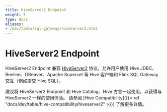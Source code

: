 ```yaml
---
title: HiveServer2 Endpoint
weight: 3
type: docs
aliases:
- /dev/table/sql-gateway/hiveserver2.html
---
```

<!--
Licensed to the Apache Software Foundation (ASF) under one
or more contributor license agreements.  See the NOTICE file
distributed with this work for additional information
regarding copyright ownership.  The ASF licenses this file
to you under the Apache License, Version 2.0 (the
"License"); you may not use this file except in compliance
with the License.  You may obtain a copy of the License at

  http://www.apache.org/licenses/LICENSE-2.0

Unless required by applicable law or agreed to in writing,
software distributed under the License is distributed on an
"AS IS" BASIS, WITHOUT WARRANTIES OR CONDITIONS OF ANY
KIND, either express or implied.  See the License for the
specific language governing permissions and limitations
under the License.
-->

# HiveServer2 Endpoint

HiveServer2 Endpoint 兼容 [HiveServer2](https://cwiki.apache.org/confluence/display/hive/hiveserver2+overview)
协议，允许用户使用 Hive JDBC、Beeline、DBeaver、Apache Superset 等 Hive 客户端和 Flink SQL Gateway 交互（例如提交 Hive SQL）。

建议将 HiveServer2 Endpoint 和 Hive Catalog、Hive 方言一起使用，以获得与 HiveServer2 一样的使用体验。
请参阅 [Hive Compatibility]({{< ref "docs/dev/table/hive-compatibility/hiveserver2" >}}) 了解更多详情。 
